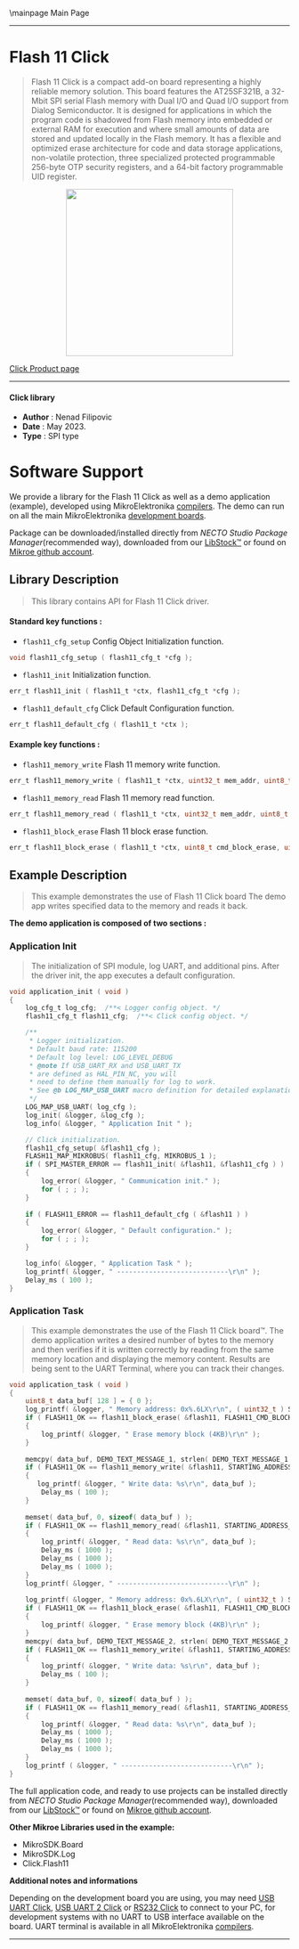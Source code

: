 \mainpage Main Page

---
# Flash 11 Click

> Flash 11 Click is a compact add-on board representing a highly reliable memory solution. 
> This board features the AT25SF321B, a 32-Mbit SPI serial Flash memory with Dual I/O 
> and Quad I/O support from Dialog Semiconductor. It is designed for applications 
> in which the program code is shadowed from Flash memory into embedded or external RAM 
> for execution and where small amounts of data are stored and updated locally in the Flash memory. 
> It has a flexible and optimized erase architecture for code and data storage applications, 
> non-volatile protection, three specialized protected programmable 256-byte OTP security registers, 
> and a 64-bit factory programmable UID register.

<p align="center">
  <img src="https://download.mikroe.com/images/click_for_ide/flash11_click.png" height=300px>
</p>

[Click Product page](https://www.mikroe.com/flash-11-click)

---


#### Click library

- **Author**        : Nenad Filipovic
- **Date**          : May 2023.
- **Type**          : SPI type


# Software Support

We provide a library for the Flash 11 Click
as well as a demo application (example), developed using MikroElektronika
[compilers](https://www.mikroe.com/necto-studio).
The demo can run on all the main MikroElektronika [development boards](https://www.mikroe.com/development-boards).

Package can be downloaded/installed directly from *NECTO Studio Package Manager*(recommended way), downloaded from our [LibStock&trade;](https://libstock.mikroe.com) or found on [Mikroe github account](https://github.com/MikroElektronika/mikrosdk_click_v2/tree/master/clicks).

## Library Description

> This library contains API for Flash 11 Click driver.

#### Standard key functions :

- `flash11_cfg_setup` Config Object Initialization function.
```c
void flash11_cfg_setup ( flash11_cfg_t *cfg );
```

- `flash11_init` Initialization function.
```c
err_t flash11_init ( flash11_t *ctx, flash11_cfg_t *cfg );
```

- `flash11_default_cfg` Click Default Configuration function.
```c
err_t flash11_default_cfg ( flash11_t *ctx );
```

#### Example key functions :

- `flash11_memory_write` Flash 11 memory write function.
```c
err_t flash11_memory_write ( flash11_t *ctx, uint32_t mem_addr, uint8_t *data_in, uint32_t len );
```

- `flash11_memory_read` Flash 11 memory read function.
```c
err_t flash11_memory_read ( flash11_t *ctx, uint32_t mem_addr, uint8_t *data_out, uint32_t len );
```

- `flash11_block_erase` Flash 11 block erase function.
```c
err_t flash11_block_erase ( flash11_t *ctx, uint8_t cmd_block_erase, uint32_t mem_addr );
```

## Example Description

> This example demonstrates the use of Flash 11 Click board 
> The demo app writes specified data to the memory and reads it back.

**The demo application is composed of two sections :**

### Application Init

> The initialization of SPI module, log UART, and additional pins.
> After the driver init, the app executes a default configuration.

```c
void application_init ( void )
{
    log_cfg_t log_cfg;  /**< Logger config object. */
    flash11_cfg_t flash11_cfg;  /**< Click config object. */

    /** 
     * Logger initialization.
     * Default baud rate: 115200
     * Default log level: LOG_LEVEL_DEBUG
     * @note If USB_UART_RX and USB_UART_TX 
     * are defined as HAL_PIN_NC, you will 
     * need to define them manually for log to work. 
     * See @b LOG_MAP_USB_UART macro definition for detailed explanation.
     */
    LOG_MAP_USB_UART( log_cfg );
    log_init( &logger, &log_cfg );
    log_info( &logger, " Application Init " );

    // Click initialization.
    flash11_cfg_setup( &flash11_cfg );
    FLASH11_MAP_MIKROBUS( flash11_cfg, MIKROBUS_1 );
    if ( SPI_MASTER_ERROR == flash11_init( &flash11, &flash11_cfg ) )
    {
        log_error( &logger, " Communication init." );
        for ( ; ; );
    }
    
    if ( FLASH11_ERROR == flash11_default_cfg ( &flash11 ) )
    {
        log_error( &logger, " Default configuration." );
        for ( ; ; );
    }

    log_info( &logger, " Application Task " );
    log_printf( &logger, " ----------------------------\r\n" );
    Delay_ms ( 100 );
}
```

### Application Task

> This example demonstrates the use of the Flash 11 Click board™.
> The demo application writes a desired number of bytes to the memory 
> and then verifies if it is written correctly
> by reading from the same memory location and displaying the memory content.
> Results are being sent to the UART Terminal, where you can track their changes.

```c
void application_task ( void )
{
    uint8_t data_buf[ 128 ] = { 0 };
    log_printf( &logger, " Memory address: 0x%.6LX\r\n", ( uint32_t ) STARTING_ADDRESS_1 );
    if ( FLASH11_OK == flash11_block_erase( &flash11, FLASH11_CMD_BLOCK_ERASE_4KB, STARTING_ADDRESS_1 ) )
    {
        log_printf( &logger, " Erase memory block (4KB)\r\n" );
    }
    
    memcpy( data_buf, DEMO_TEXT_MESSAGE_1, strlen( DEMO_TEXT_MESSAGE_1 ) );
    if ( FLASH11_OK == flash11_memory_write( &flash11, STARTING_ADDRESS_1, data_buf, sizeof( data_buf ) ) )
    {
       log_printf( &logger, " Write data: %s\r\n", data_buf );
        Delay_ms ( 100 );
    }
    
    memset( data_buf, 0, sizeof( data_buf ) );
    if ( FLASH11_OK == flash11_memory_read( &flash11, STARTING_ADDRESS_1, data_buf, sizeof( data_buf ) ) )
    {
        log_printf( &logger, " Read data: %s\r\n", data_buf );
        Delay_ms ( 1000 );
        Delay_ms ( 1000 );
        Delay_ms ( 1000 );
    }
    log_printf( &logger, " ----------------------------\r\n" );
    
    log_printf( &logger, " Memory address: 0x%.6LX\r\n", ( uint32_t ) STARTING_ADDRESS_2 );
    if ( FLASH11_OK == flash11_block_erase( &flash11, FLASH11_CMD_BLOCK_ERASE_4KB, STARTING_ADDRESS_2 ) )
    {
        log_printf( &logger, " Erase memory block (4KB)\r\n" );
    }
    memcpy( data_buf, DEMO_TEXT_MESSAGE_2, strlen( DEMO_TEXT_MESSAGE_2 ) );
    if ( FLASH11_OK == flash11_memory_write( &flash11, STARTING_ADDRESS_2, data_buf, sizeof( data_buf ) ) )
    {
        log_printf( &logger, " Write data: %s\r\n", data_buf );
        Delay_ms ( 100 );
    }
    
    memset( data_buf, 0, sizeof( data_buf ) );
    if ( FLASH11_OK == flash11_memory_read( &flash11, STARTING_ADDRESS_2, data_buf, sizeof( data_buf ) ) )
    {
        log_printf( &logger, " Read data: %s\r\n", data_buf );
        Delay_ms ( 1000 );
        Delay_ms ( 1000 );
        Delay_ms ( 1000 );
    }
    log_printf ( &logger, " ----------------------------\r\n" );
}
```

The full application code, and ready to use projects can be installed directly from *NECTO Studio Package Manager*(recommended way), downloaded from our [LibStock&trade;](https://libstock.mikroe.com) or found on [Mikroe github account](https://github.com/MikroElektronika/mikrosdk_click_v2/tree/master/clicks).

**Other Mikroe Libraries used in the example:**

- MikroSDK.Board
- MikroSDK.Log
- Click.Flash11

**Additional notes and informations**

Depending on the development board you are using, you may need
[USB UART Click](https://www.mikroe.com/usb-uart-click),
[USB UART 2 Click](https://www.mikroe.com/usb-uart-2-click) or
[RS232 Click](https://www.mikroe.com/rs232-click) to connect to your PC, for
development systems with no UART to USB interface available on the board. UART
terminal is available in all MikroElektronika
[compilers](https://shop.mikroe.com/compilers).

---
